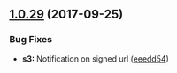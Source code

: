 <a name="1.0.29"></a>
## [1.0.29](https://github.com/Gutenberg-Technology/cg-file-upload/compare/1.0.28...1.0.29) (2017-09-25)


### Bug Fixes

* **s3:** Notification on signed url ([eeedd54](https://github.com/Gutenberg-Technology/cg-file-upload/commit/eeedd54))




